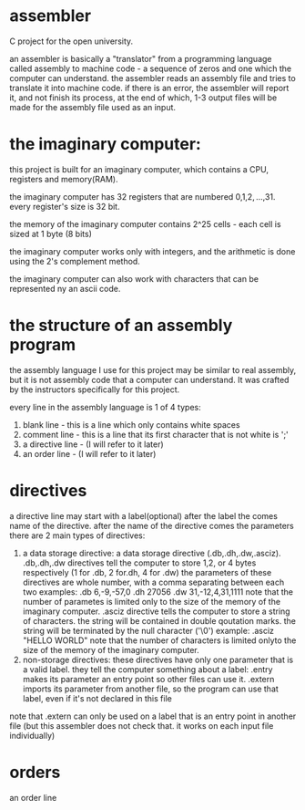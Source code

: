 # assembler
C project for the open university. 

an assembler is basically a "translator" from a programming language called assembly
to machine code - a sequence of zeros and one which the computer can understand.
the assembler reads an assembly file and tries to translate it into machine code.
if there is an error, the assembler will report it, and not finish its process,
at the end of which, 1-3 output files will be made for the assembly file used as an input.

# the imaginary computer:
this project is built for an imaginary computer, which contains a CPU, registers and memory(RAM).

the imaginary computer has 32 registers that are numbered $0,$1,$2,...,$31. every register's size is 32 bit.

the memory of the imaginary computer contains 2^25 cells - each cell is sized at 1 byte (8 bits)

the imaginary computer works only with integers, and the arithmetic is done using the 2's complement method.

the imaginary computer can also work with characters that can be represented ny an ascii code.

# the structure of an assembly program
the assembly language I use for this project may be similar to real assembly,
but it is not assembly code that a computer can understand.
It was crafted by the instructors specifically for this project.

every line in the assembly language is 1 of 4 types:

1. blank line - this is a line which only contains white spaces
2. comment line - this is a line that its first character that is not white is ';'
3. a directive line - (I will refer to it later)
4. an order line - (I will refer to it later)

# directives
a directive line may start with a label(optional)
after the label the comes name of the directive.
after the name of the directive comes the parameters
there are 2 main types of directives:
1. a data storage directive:
a data storage directive (.db,.dh,.dw,.asciz).
.db,.dh,.dw directives tell the computer to store 1,2, or 4 bytes respectively (1 for .db, 2 for.dh, 4 for .dw)
the parameters of these directives are whole number, with a comma separating between each two
examples: .db 6,-9,-57,0
          .dh 27056
          .dw 31,-12,4,31,1111
note that the number of parametes is limited only to the size of the memory of the imaginary computer.
.asciz directive tells the computer to store a string of characters.
the string will be contained in double qoutation marks.
the string will be terminated by the null character ('\0')
example: .asciz "HELLO WORLD"
note that the number of characters is limited onlyto the size of the memory of the imaginary computer.
2. non-storage directives:
these directives have only one parameter that is a valid label.
they tell the computer something about a label:
.entry makes its parameter an entry point so other files can use it.
.extern imports its parameter from another file, so the program can use that label, even if it's not declared in this file

note that .extern can only be used on a label that is an entry point in another file 
(but this assembler does not check that. it works on each input file individually)

# orders
an order line 
